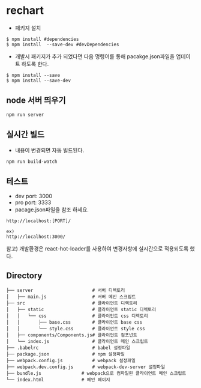 # rechart


- 패키지 설치
```
$ npm install #dependencies
$ npm install  --save-dev #devDependencies
```

- 개발시 패키지가 추가 되었다면 다음 명령어를 통해 pacakge.json파일을 업데이트 하도록 한다.
```
$ npm install --save
$ npm install --save-dev
```

## node 서버 띄우기
```
npm run server
```

## 실시간 빌드
- 내용이 변경되면 자동 빌드된다.
```
npm run build-watch
```

## 테스트
- dev port: 3000
- pro port: 3333
- pacage.json파일을 참조 하세요.
```
http://localhost:[PORT]/

ex)
http://localhost:3000/
```


참고) 개발환경은 react-hot-loader를 사용하여 변경사항에 실시간으로 적용되도록 했다.


## Directory
```
├── server                      # 서버 디렉토리
│   ├── main.js                 # 서버 메인 스크립트
├── src                         # 클라이언트 디렉토리
│   ├── static                  # 클라이언트 static 디렉토리
│   │   └── css                 # 클라이언트 css 디렉토리
│   │       ├── base.css        # 클라이언트 base css
│   │       └── style.css       # 클라이언트 style css
│   ├── components/Components.js# 클라이언트 컴포넌트
│   └── index.js                # 클라이언트 메인 스크립트
├── .babelrc                    # babel 설정파일
├── package.json                # npm 설정파일
├── webpack.config.js           # webpack 설정파일
├── webpack.dev.config.js       # webpack-dev-server 설정파일
├── bundle.js               # webpack으로 컴파일된 클라이언트 메인 스크립트
└── index.html              # 메인 페이지
```